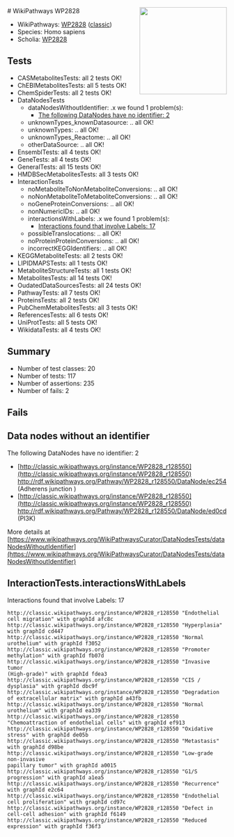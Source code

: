 <img style="float: right; width: 200px" src="https://upload.wikimedia.org/wikipedia/commons/thumb/8/83/Wplogo_with_text_500.png/640px-Wplogo_with_text_500.png" />
# WikiPathways WP2828

* WikiPathways: [WP2828](https://wikipathways.org/pathways/WP2828) ([classic](https://classic.wikipathways.org/instance/WP2828))
* Species: Homo sapiens
* Scholia: [WP2828](https://scholia.toolforge.org/wikipathways/WP2828)
## Tests
* CASMetabolitesTests: all 2 tests OK!
* ChEBIMetabolitesTests: all 5 tests OK!
* ChemSpiderTests: all 2 tests OK!
* DataNodesTests
    * dataNodesWithoutIdentifier: .x we found 1 problem(s):
        * [The following DataNodes have no identifier: 2](#d2d32fa1)
    * unknownTypes_knownDatasource: .. all OK!
    * unknownTypes: .. all OK!
    * unknownTypes_Reactome: .. all OK!
    * otherDataSource: .. all OK!
* EnsemblTests: all 4 tests OK!
* GeneTests: all 4 tests OK!
* GeneralTests: all 15 tests OK!
* HMDBSecMetabolitesTests: all 3 tests OK!
* InteractionTests
    * noMetaboliteToNonMetaboliteConversions: .. all OK!
    * noNonMetaboliteToMetaboliteConversions: .. all OK!
    * noGeneProteinConversions: .. all OK!
    * nonNumericIDs: .. all OK!
    * interactionsWithLabels: .x we found 1 problem(s):
        * [Interactions found that involve Labels: 17](#fe97a8bf)
    * possibleTranslocations: .. all OK!
    * noProteinProteinConversions: .. all OK!
    * incorrectKEGGIdentifiers: .. all OK!
* KEGGMetaboliteTests: all 2 tests OK!
* LIPIDMAPSTests: all 1 tests OK!
* MetaboliteStructureTests: all 1 tests OK!
* MetabolitesTests: all 14 tests OK!
* OudatedDataSourcesTests: all 24 tests OK!
* PathwayTests: all 7 tests OK!
* ProteinsTests: all 2 tests OK!
* PubChemMetabolitesTests: all 3 tests OK!
* ReferencesTests: all 6 tests OK!
* UniProtTests: all 5 tests OK!
* WikidataTests: all 4 tests OK!


## Summary

* Number of test classes: 20
* Number of tests: 117
* Number of assertions: 235
* Number of fails: 2

## Fails

<a name="d2d32fa1" />

## Data nodes without an identifier

The following DataNodes have no identifier: 2

* [http://classic.wikipathways.org/instance/WP2828_r128550](http://classic.wikipathways.org/instance/WP2828_r128550) http://rdf.wikipathways.org/Pathway/WP2828_r128550/DataNode/ec254 (Adherens junction
)
* [http://classic.wikipathways.org/instance/WP2828_r128550](http://classic.wikipathways.org/instance/WP2828_r128550) http://rdf.wikipathways.org/Pathway/WP2828_r128550/DataNode/ed0cd (PI3K)


More details at [https://www.wikipathways.org/WikiPathwaysCurator/DataNodesTests/dataNodesWithoutIdentifier](https://www.wikipathways.org/WikiPathwaysCurator/DataNodesTests/dataNodesWithoutIdentifier)

<a name="fe97a8bf" />

## InteractionTests.interactionsWithLabels

Interactions found that involve Labels: 17
```
http://classic.wikipathways.org/instance/WP2828_r128550 "Endothelial cell migration" with graphId afc8c
http://classic.wikipathways.org/instance/WP2828_r128550 "Hyperplasia" with graphId cd447
http://classic.wikipathways.org/instance/WP2828_r128550 "Normal urothelium" with graphId f3052
http://classic.wikipathways.org/instance/WP2828_r128550 "Promoter methylation" with graphId fb07d
http://classic.wikipathways.org/instance/WP2828_r128550 "Invasive tumor
(High-grade)" with graphId fdea3
http://classic.wikipathways.org/instance/WP2828_r128550 "CIS / dysplasia" with graphId dbc9f
http://classic.wikipathways.org/instance/WP2828_r128550 "Degradation of extracellular matrix" with graphId a43fb
http://classic.wikipathways.org/instance/WP2828_r128550 "Normal
urothelium" with graphId ea339
http://classic.wikipathways.org/instance/WP2828_r128550 "Chemoattraction of endothelial cells" with graphId ef913
http://classic.wikipathways.org/instance/WP2828_r128550 "Oxidative stress" with graphId de05b
http://classic.wikipathways.org/instance/WP2828_r128550 "Metastasis" with graphId d98be
http://classic.wikipathways.org/instance/WP2828_r128550 "Low-grade
non-invasive
papillary tumor" with graphId a0015
http://classic.wikipathways.org/instance/WP2828_r128550 "G1/S progression" with graphId a1ea5
http://classic.wikipathways.org/instance/WP2828_r128550 "Recurrence" with graphId e2c64
http://classic.wikipathways.org/instance/WP2828_r128550 "Endothelial cell proliferation" with graphId cd97c
http://classic.wikipathways.org/instance/WP2828_r128550 "Defect in cell-cell adhesion" with graphId f6149
http://classic.wikipathways.org/instance/WP2828_r128550 "Reduced expression" with graphId f36f3
```

